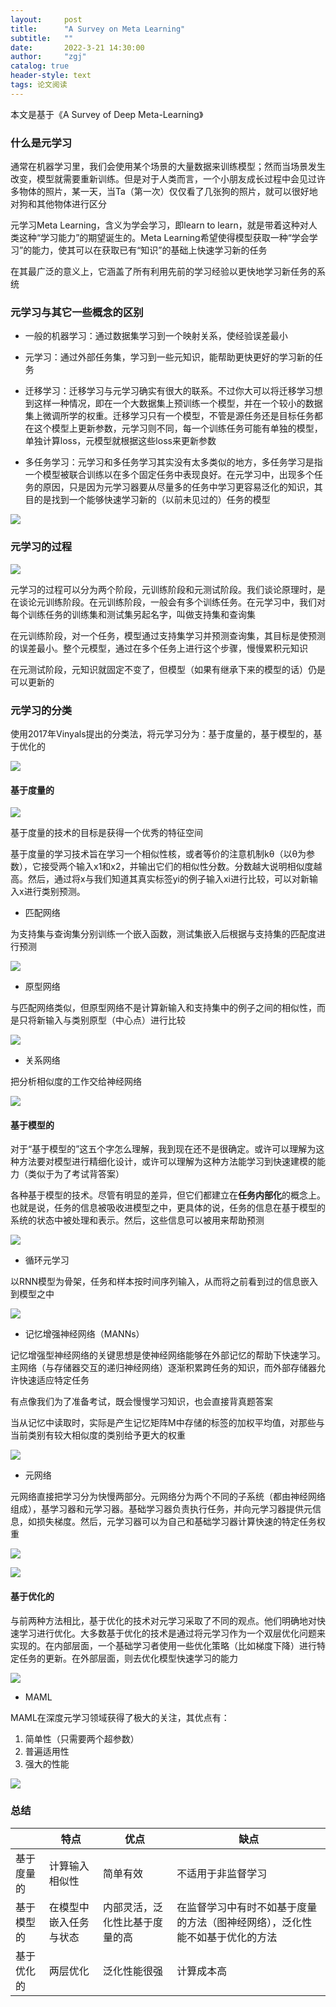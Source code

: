 ```yaml
---
layout:     post
title:      "A Survey on Meta Learning"
subtitle:   ""
date:       2022-3-21 14:30:00
author:     "zgj"
catalog: true
header-style: text
tags: 论文阅读
---
```


本文是基于《A Survey of Deep Meta-Learning》

### 什么是元学习

通常在机器学习里，我们会使用某个场景的大量数据来训练模型；然而当场景发生改变，模型就需要重新训练。但是对于人类而言，一个小朋友成长过程中会见过许多物体的照片，某一天，当Ta（第一次）仅仅看了几张狗的照片，就可以很好地对狗和其他物体进行区分

元学习Meta Learning，含义为学会学习，即learn to learn，就是带着这种对人类这种“学习能力”的期望诞生的。Meta Learning希望使得模型获取一种“学会学习”的能力，使其可以在获取已有“知识”的基础上快速学习新的任务

在其最广泛的意义上，它涵盖了所有利用先前的学习经验以更快地学习新任务的系统

### 元学习与其它一些概念的区别

- 一般的机器学习：通过数据集学习到一个映射关系，使经验误差最小
- 元学习：通过外部任务集，学习到一些元知识，能帮助更快更好的学习新的任务

- 迁移学习：迁移学习与元学习确实有很大的联系。不过你大可以将迁移学习想到这样一种情况，即在一个大数据集上预训练一个模型，并在一个较小的数据集上微调所学的权重。迁移学习只有一个模型，不管是源任务还是目标任务都在这个模型上更新参数，元学习则不同，每一个训练任务可能有单独的模型，单独计算loss，元模型就根据这些loss来更新参数

- 多任务学习：元学习和多任务学习其实没有太多类似的地方，多任务学习是指一个模型被联合训练以在多个固定任务中表现良好。在元学习中，出现多个任务的原因，只是因为元学习器要从尽量多的任务中学习更容易泛化的知识，其目的是找到一个能够快速学习新的（以前未见过的）任务的模型

![](https://i.vgy.me/2Bhbw7.png)

### 元学习的过程

![](https://i.vgy.me/rJfQ8e.png)

元学习的过程可以分为两个阶段，元训练阶段和元测试阶段。我们谈论原理时，是在谈论元训练阶段。在元训练阶段，一般会有多个训练任务。在元学习中，我们对每个训练任务的训练集和测试集另起名字，叫做支持集和查询集

在元训练阶段，对一个任务，模型通过支持集学习并预测查询集，其目标是使预测的误差最小。整个元模型，通过在多个任务上进行这个步骤，慢慢累积元知识

在元测试阶段，元知识就固定不变了，但模型（如果有继承下来的模型的话）仍是可以更新的

### 元学习的分类

使用2017年Vinyals提出的分类法，将元学习分为：基于度量的，基于模型的，基于优化的

![](https://i.vgy.me/V6mw6c.png)

#### 基于度量的

![](https://i.vgy.me/2QTL8B.png)

基于度量的技术的目标是获得一个优秀的特征空间

基于度量的学习技术旨在学习一个相似性核，或者等价的注意机制kθ（以θ为参数），它接受两个输入x1和x2，并输出它们的相似性分数。分数越大说明相似度越高。然后，通过将x与我们知道其真实标签yi的例子输入xi进行比较，可以对新输入x进行类别预测。

- 匹配网络

为支持集与查询集分别训练一个嵌入函数，测试集嵌入后根据与支持集的匹配度进行预测

![](https://i.vgy.me/HY1yhW.png)

- 原型网络

与匹配网络类似，但原型网络不是计算新输入和支持集中的例子之间的相似性，而是只将新输入与类别原型（中心点）进行比较

![](https://i.vgy.me/zUjppd.png)

- 关系网络

把分析相似度的工作交给神经网络

![](https://i.vgy.me/6RbxkO.png)

#### 基于模型的

对于“基于模型的”这五个字怎么理解，我到现在还不是很确定。或许可以理解为这种方法要对模型进行精细化设计，或许可以理解为这种方法能学习到快速建模的能力（类似于为了考试背答案）

各种基于模型的技术。尽管有明显的差异，但它们都建立在**任务内部化**的概念上。也就是说，任务的信息被吸收进模型之中，更具体的说，任务的信息在基于模型的系统的状态中被处理和表示。然后，这些信息可以被用来帮助预测

![](https://i.vgy.me/5Qf5qU.png)

- 循环元学习

以RNN模型为骨架，任务和样本按时间序列输入，从而将之前看到过的信息嵌入到模型之中

![](https://i.vgy.me/GW2Ksu.png)

- 记忆增强神经网络（MANNs）

记忆增强型神经网络的关键思想是使神经网络能够在外部记忆的帮助下快速学习。主网络（与存储器交互的递归神经网络）逐渐积累跨任务的知识，而外部存储器允许快速适应特定任务

有点像我们为了准备考试，既会慢慢学习知识，也会直接背真题答案

当从记忆中读取时，实际是产生记忆矩阵M中存储的标签的加权平均值，对那些与当前类别有较大相似度的类别给予更大的权重

![](https://i.vgy.me/tniOUM.png)

- 元网络

元网络直接把学习分为快慢两部分。元网络分为两个不同的子系统（都由神经网络组成），基学习器和元学习器。基础学习器负责执行任务，并向元学习器提供元信息，如损失梯度。然后，元学习器可以为自己和基础学习器计算快速的特定任务权重

![](https://i.vgy.me/J7VtnA.png)

![](https://i.vgy.me/NCobAA.png)

#### 基于优化的

与前两种方法相比，基于优化的技术对元学习采取了不同的观点。他们明确地对快速学习进行优化。大多数基于优化的技术是通过将元学习作为一个双层优化问题来实现的。在内部层面，一个基础学习者使用一些优化策略（比如梯度下降）进行特定任务的更新。在外部层面，则去优化模型快速学习的能力

![](https://i.vgy.me/TynUtf.png)

- MAML

MAML在深度元学习领域获得了极大的关注，其优点有：

1. 简单性（只需要两个超参数）
2. 普遍适用性
3. 强大的性能

![](https://i.vgy.me/o2GA1s.png)

### 总结

|            | 特点                   | 优点                           | 缺点                                                         |
| ---------- | ---------------------- | ------------------------------ | ------------------------------------------------------------ |
| 基于度量的 | 计算输入相似性         | 简单有效                       | 不适用于非监督学习                                           |
| 基于模型的 | 在模型中嵌入任务与状态 | 内部灵活，泛化性比基于度量的高 | 在监督学习中有时不如基于度量的方法（图神经网络），泛化性能不如基于优化的方法 |
| 基于优化的 | 两层优化               | 泛化性能很强                   | 计算成本高                                                   |

